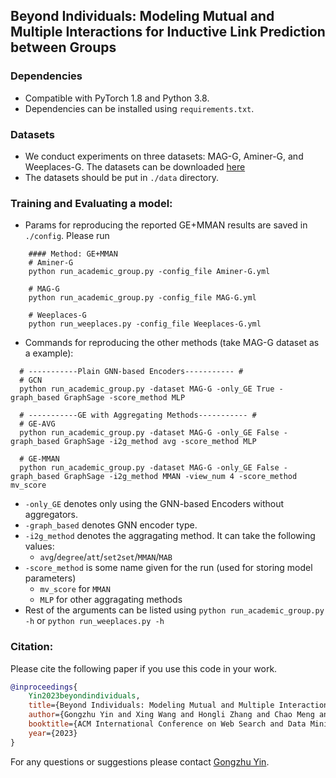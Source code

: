 ## Beyond Individuals: Modeling Mutual and Multiple Interactions for Inductive Link Prediction between Groups

### Dependencies
- Compatible with PyTorch 1.8 and Python 3.8.
- Dependencies can be installed using `requirements.txt`.

### Datasets
- We conduct experiments on three datasets: MAG-G, Aminer-G, and Weeplaces-G. The datasets can be downloaded [here](https://drive.google.com/drive/folders/1UWTdSy6L4aVI8zIHlzTywM592LdFaI3T?usp=sharing)
- The datasets should be put in `./data` directory.

### Training and Evaluating a model:
- Params for reproducing the reported GE+MMAN results are saved in `./config`. Please run
```shell
    #### Method: GE+MMAN
    # Aminer-G
    python run_academic_group.py -config_file Aminer-G.yml
    
    # MAG-G
    python run_academic_group.py -config_file MAG-G.yml
    
    # Weeplaces-G
    python run_weeplaces.py -config_file Weeplaces-G.yml
```
- Commands for reproducing the other methods (take MAG-G dataset as a example):

```shell
  # -----------Plain GNN-based Encoders----------- #
  # GCN
  python run_academic_group.py -dataset MAG-G -only_GE True -graph_based GraphSage -score_method MLP
  
  # -----------GE with Aggregating Methods----------- #
  # GE-AVG
  python run_academic_group.py -dataset MAG-G -only_GE False -graph_based GraphSage -i2g_method avg -score_method MLP
  
  # GE-MMAN
  python run_academic_group.py -dataset MAG-G -only_GE False -graph_based GraphSage -i2g_method MMAN -view_num 4 -score_method mv_score
```

  - `-only_GE` denotes only using the GNN-based Encoders without aggregators.
  - `-graph_based` denotes GNN encoder type.
  - `-i2g_method` denotes the aggragating method. It can take the following values:
    - `avg`/`degree`/`att`/`set2set`/`MMAN`/`MAB`
  - `-score_method` is some name given for the run (used for storing model parameters)
    - `mv_score` for `MMAN`
    - `MLP` for other aggragating methods
  - Rest of the arguments can be listed using `python run_academic_group.py -h` or `python run_weeplaces.py -h`

### Citation:
Please cite the following paper if you use this code in your work.
```bibtex
@inproceedings{
    Yin2023beyondindividuals,
    title={Beyond Individuals: Modeling Mutual and Multiple Interactions for Inductive Link Prediction between Groups},
    author={Gongzhu Yin and Xing Wang and Hongli Zhang and Chao Meng and Yuchen Yang and Ku Lu and Yi Luo},
    booktitle={ACM International Conference on Web Search and Data Mining},
    year={2023}
}
```
For any questions or suggestions please contact [Gongzhu Yin](yingz@hit.edu.cn).